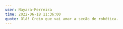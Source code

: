 ```yaml
---
user: Nayara-Ferreira
time: 2022-06-18 11:36:00
quote: Olá! Creio que vai amar a secão de robótica.
---
```

